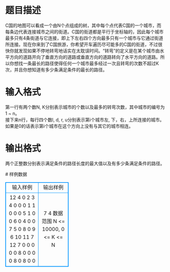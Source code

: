 # 

 
 # 题目描述 
<p>
C国的地图可以看成一个由N个点组成的树，其中每个点代表C国的一个城市，而每条边代表连接城市之间的街道。C国的街道都是平行于坐标轴的，因此每个城市最多只有4条街道与它连接，即上下左右四个方向最多只有一个城市与它通过街道所连接。现在你来到了C国旅游，你希望开车遍历尽可能多的C国的街道，不过很快你就发现如果不停地转弯地话实在太耽误时间。“转弯”的定义是在某个城市由水平方向的道路开向了垂直方向的道路或垂直方向的道路转向了水平方向的道路。所以你想找一条最长的路径使得任何一个城市最多经过一次且转弯的次数不超过K次，并且你想知道有多少条满足条件的最长的路径。<br></p> 

 
 # 输入格式 
<p>
第一行有两个数N, K分别表示城市的个数以及最多的转弯次数，其中城市的编号为1 ~ n。<br>接下来n行，每行四个数l, d, r, u分别表示第i个城市左, 下，右，上所连接的城市。如果是0的话表示第i个城市在这个方向上没有与其它的城市相连。<br></p> 

 
 # 输出格式 
<p>
两个正整数分别表示满足条件的路径长度的最大值以及有多少条满足条件的路径。<br></p> 
# 样例数据
<style>
        table,table tr th, table tr td { border:1px solid #0094ff; }
        table { width: 200px; min-height: 25px; line-height: 25px; text-align: center; border-collapse: collapse;}   
    </style>
<table>
	<tr>
		<td>输入样例</td>
		<td>输出样例</td>
	</tr>
<tr><td>12 4
0 2 3 4
0 0 0 1
1 0 0 0
5 1 0 0
6 0 4 0
0 7 5 0
8 0 9 6
10 11 7 12
7 0 0 0
0 0 8 0
0 0 0 8
0 8 0 0

</td><td>7 4
数据范围
N <= 10000, 0 <= K <= N</td></tr></table>
